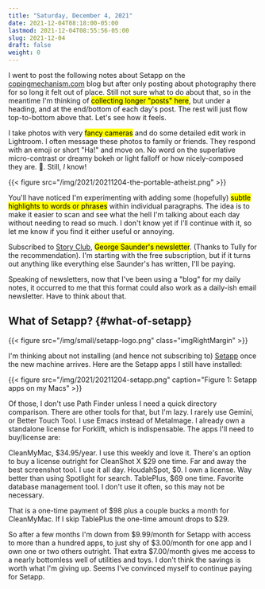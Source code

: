 ```yaml
---
title: "Saturday, December 4, 2021"
date: 2021-12-04T08:18:00-05:00
lastmod: 2021-12-04T08:55:56-05:00
slug: 2021-12-04
draft: false
weight: 0
---
```


I went to post the following notes about Setapp on the [copingmechanism.com](https://copingmechanism.com) blog but after only posting about photography there for so long it felt out of place. Still not sure what to do about that, so in the meantime I'm thinking of <mark>collecting longer "posts" here</mark>, but under a heading, and at the end/bottom of each day's post. The rest will just flow top-to-bottom above that. Let's see how it feels.

I take photos with very <mark>fancy cameras</mark> and do some detailed edit work in Lightroom. I often message these photos to family or friends. They respond with an emoji or short "Ha!" and move on. No word on the superlative micro-contrast or dreamy bokeh or light falloff or how nicely-composed they are. 🥺. Still, _I_ know!

{{< figure src="/img/2021/20211204-the-portable-atheist.png" >}}

You'll have noticed I'm experimenting with adding some (hopefully) <mark>subtle highlights to words or phrases</mark> within individual paragraphs. The idea is to make it easier to scan and see what the hell I'm talking about each day without needing to read so much. I don't know yet if I'll continue with it, so let me know if you find it either useful or annoying.

Subscribed to [Story Club](https://georgesaunders.substack.com/), <mark>George Saunder's newsletter</mark>. (Thanks to Tully for the recommendation). I'm starting with the free subscription, but if it turns out anything like everything else Saunder's has written, I'll be paying.

Speaking of newsletters, now that I've been using a "blog" for my daily notes, it occurred to me that this format could also work as a daily-ish email newsletter. Have to think about that.


## What of Setapp? {#what-of-setapp}

{{< figure src="/img/small/setapp-logo.png" class="imgRightMargin" >}}

I'm thinking about not installing (and hence not subscribing to) [Setapp](https://setapp.com) once the new machine arrives. Here are the Setapp apps I still have installed:

{{< figure src="/img/2021/20211204-setapp.png" caption="Figure 1: Setapp apps on my Macs" >}}

Of those, I don't use Path Finder unless I need a quick directory comparison. There are other tools for that, but I'm lazy. I rarely use Gemini, or Better Touch Tool. I use Emacs instead of MetaImage. I already own a standalone license for Forklift, which is indispensable. The apps I'll need to buy/license are:

CleanMyMac, $34.95/year. I use this weekly and love it. There's an option to buy a license outright for
CleanShot X $29 one time. Far and away the best screenshot tool. I use it all day.
HoudahSpot, $0. I own a license. Way better than using Spotlight for search.
TablePlus, $69 one time. Favorite database management tool. I don't use it often, so this may not be necessary.

That is a one-time payment of $98 plus a couple bucks a month for CleanMyMac. If I skip TablePlus the one-time amount drops to $29.

So after a few months I'm down from $9.99/month for Setapp with access to more than a hundred apps, to just shy of $3.00/month for one app and I own one or two others outright. That extra $7.00/month gives me access to a nearly bottomless well of utilities and toys. I don't think the savings is worth what I'm giving up. Seems I've convinced myself to continue paying for Setapp.

[//]: # "Exported with love from a post written in Org mode"
[//]: # "- https://github.com/kaushalmodi/ox-hugo"
